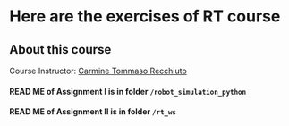# Here are the exercises of RT course
## About this course

Course Instructor: [Carmine Tommaso Recchiuto](https://github.com/CarmineD8)

#### READ ME of Assignment I is in folder `/robot_simulation_python`
#### READ ME of Assignment II is in folder `/rt_ws`
